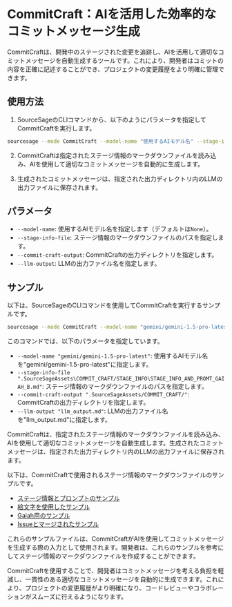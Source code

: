 # CommitCraft：AIを活用した効率的なコミットメッセージ生成

CommitCraftは、開発中のステージされた変更を追跡し、AIを活用して適切なコミットメッセージを自動生成するツールです。これにより、開発者はコミットの内容を正確に記述することができ、プロジェクトの変更履歴をより明確に管理できます。

## 使用方法

1. SourceSageのCLIコマンドから、以下のようにパラメータを指定してCommitCraftを実行します。

```bash
sourcesage --mode CommitCraft --model-name "使用するAIモデル名" --stage-info-file "ステージ情報のマークダウンファイルパス" --commit-craft-output "CommitCraftの出力ディレクトリ" --llm-output "LLMの出力ファイル名"
```

2. CommitCraftは指定されたステージ情報のマークダウンファイルを読み込み、AIを使用して適切なコミットメッセージを自動的に生成します。

3. 生成されたコミットメッセージは、指定された出力ディレクトリ内のLLMの出力ファイルに保存されます。

## パラメータ

- `--model-name`: 使用するAIモデル名を指定します（デフォルトは`None`）。
- `--stage-info-file`: ステージ情報のマークダウンファイルのパスを指定します。
- `--commit-craft-output`: CommitCraftの出力ディレクトリを指定します。
- `--llm-output`: LLMの出力ファイル名を指定します。

## サンプル

以下は、SourceSageのCLIコマンドを使用してCommitCraftを実行するサンプルです。

```bash
sourcesage --mode CommitCraft --model-name "gemini/gemini-1.5-pro-latest" --stage-info-file ".SourceSageAssets\COMMIT_CRAFT/STAGE_INFO\STAGE_INFO_AND_PROMT_GAIAH_B.md" --commit-craft-output ".SourceSageAssets/COMMIT_CRAFT/" --llm-output "llm_output.md"
```

このコマンドでは、以下のパラメータを指定しています。

- `--model-name "gemini/gemini-1.5-pro-latest"`: 使用するAIモデル名を"gemini/gemini-1.5-pro-latest"に指定します。
- `--stage-info-file ".SourceSageAssets\COMMIT_CRAFT/STAGE_INFO\STAGE_INFO_AND_PROMT_GAIAH_B.md"`: ステージ情報のマークダウンファイルのパスを指定します。
- `--commit-craft-output ".SourceSageAssets/COMMIT_CRAFT/"`: CommitCraftの出力ディレクトリを指定します。
- `--llm-output "llm_output.md"`: LLMの出力ファイル名を"llm_output.md"に指定します。

CommitCraftは、指定されたステージ情報のマークダウンファイルを読み込み、AIを使用して適切なコミットメッセージを自動生成します。生成されたコミットメッセージは、指定された出力ディレクトリ内のLLMの出力ファイルに保存されます。

以下は、CommitCraftで使用されるステージ情報のマークダウンファイルのサンプルです。

- [ステージ情報とプロンプトのサンプル](../SAMPLE/SAMPLE_STAGE_INFO_AND_PROMT.md)
- [絵文字を使用したサンプル](../SAMPLE/SAMPLE_STAGE_INFO_AND_PROMT_EMOJI.md)
- [Gaiah用のサンプル](../SAMPLE/SAMPLE_STAGE_INFO_AND_PROMT_GAIAH.md)
- [Issueとマージされたサンプル](../SAMPLE/SAMPLE_STAGE_INFO_AND_ISSUES_AND_PROMT.md)

これらのサンプルファイルは、CommitCraftがAIを使用してコミットメッセージを生成する際の入力として使用されます。開発者は、これらのサンプルを参考にしてステージ情報のマークダウンファイルを作成することができます。

CommitCraftを使用することで、開発者はコミットメッセージを考える負担を軽減し、一貫性のある適切なコミットメッセージを自動的に生成できます。これにより、プロジェクトの変更履歴がより明確になり、コードレビューやコラボレーションがスムーズに行えるようになります。